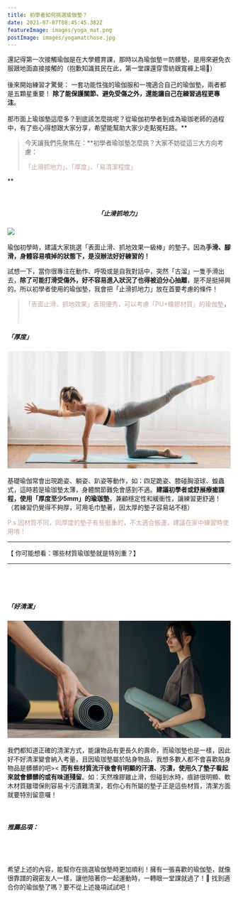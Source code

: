 ```yaml
---
title: 初學者如何挑選瑜伽墊？
date: 2021-07-07T08:45:45.382Z
featureImage: images/yoga_mat.png
postImage: images/yogamatchose.jpg
---
```

還記得第一次接觸瑜伽是在大學體育課，那時以為瑜伽墊＝防髒墊，是用來避免衣服跟地面直接接觸的（抱歉知識貧民在此，第一堂課還穿雪紡跟寬褲上場🙂）
<br>
<br>
後來開始練習才驚覺：
一套功能性強的瑜伽服和一塊適合自己的瑜伽墊，兩者都是五顆星重要！
**除了能保護關節、避免受傷之外，還能讓自己在練習過程更專注**。
<br>
<br>
那市面上瑜珈墊這麼多？到底該怎麼挑呢？從瑜伽初學者到成為瑜珈老師的過程中，有了些心得想跟大家分享，希望能幫助大家少走點冤枉路。\*\*

> 今天讓我們先聚焦在：\*\*初學者瑜珈墊怎麼挑？大家不妨從這三大方向考慮：
>
>  [<font color=#c3a6a0>](https://ed521.github.io/2019/08/hexo-markdown/)「止滑抓地力」、「厚度」、「易清潔程度」[</font>](https://ed521.github.io/2019/08/hexo-markdown/)

\*\*
<br>
<br>
<br>

##### <center>「止滑抓地力」<center>

![](https://xuani-yoga.tk/images/dogpose2.jpg)

瑜伽初學時，建議大家挑選「表面止滑、抓地效果一級棒」的墊子。因為**手滑、腳滑，身體容易噴掉的狀態下，是沒辦法好好練習的！**

試想一下，當你很專注在動作、呼吸或是自我對話中，突然「古溜」一隻手滑出去，**除了可能打滑受傷外，好不容易進入狀況了也得被迫分心抽離**，是不是挺掃興的。所以初學者使用的瑜伽墊，我會把「止滑抓地力」放在首要考慮的條件！

>  [<font color=#c3a6a0>](https://ed521.github.io/2019/08/hexo-markdown/)「表面止滑、抓地效果」表現優秀，可以考慮「PU+橡膠材質」的瑜伽墊[</font>](https://ed521.github.io/2019/08/hexo-markdown/)，
> <br>
> <br>
> <br>

##### 「厚度」

![](images/all-four.jpg)

基礎瑜伽常會出現跪姿、躺姿、趴姿等動作，如：四足跪姿、膝碰胸滾球、蝗蟲式，這時若是瑜珈墊太薄，身體關節難免會感到不適。**建議初學者或舒展療癒課程，使用「厚度至少5mm」的瑜珈墊**，兼顧穩定性和緩衝性，讓練習更舒適！（若練習仍覺得不夠厚，可用毛巾墊著，因太厚的墊子容易站不穩）

<font color=#c3a6a0>
P.s.因材質不同，同厚度的墊子有些挺重的，不太適合搬運，建議在家中練習時使用唷！</font>
<br>

- - -

【 你可能想看：哪些材質瑜珈墊就是特別重？】

- - -

<br>
<br>
<br>

##### 「好清潔」

![](images/a3.jpg)

我們都知道正確的清潔方式，能讓物品有更長久的壽命，而瑜珈墊也是一樣，因此好不好清潔變會納入考量，且因瑜珈墊屬於貼身物品，我想多數人都不會喜歡貼身物品是髒髒的吧>< **而有些材質流汗後會有明顯的汗漬、污漬，使用久了墊子看起來就會髒髒的或有味道殘留**。如：天然橡膠雖止滑，但碰到水時，痕跡很明顯、軟木材質雖環保則容易卡污漬難清潔，若你心有所屬的墊子正是這些材質，清潔方面就要特別留意囉！
<br>
<br>
<br>

##### 推薦品項：

<br>
<br>
<br>
希望上述的內容，能幫你在挑選瑜伽墊時更加順利！擁有一張喜歡的瑜伽墊，就像很靠譜的親密友人一樣，讓他陪著你一起運動時，一轉眼一堂課就過了！🥰 找到適合你的瑜伽墊了嗎？要不從上述幾項試試吧！